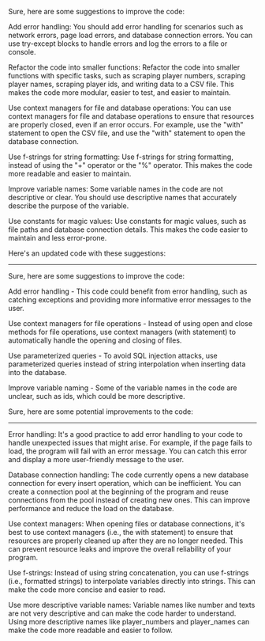 Sure, here are some suggestions to improve the code:

Add error handling: You should add error handling for scenarios such as network errors, page load errors, and database connection errors. You can use try-except blocks to handle errors and log the errors to a file or console.

Refactor the code into smaller functions: Refactor the code into smaller functions with specific tasks, such as scraping player numbers, scraping player names, scraping player ids, and writing data to a CSV file. This makes the code more modular, easier to test, and easier to maintain.

Use context managers for file and database operations: You can use context managers for file and database operations to ensure that resources are properly closed, even if an error occurs. For example, use the "with" statement to open the CSV file, and use the "with" statement to open the database connection.

Use f-strings for string formatting: Use f-strings for string formatting, instead of using the "+" operator or the "%" operator. This makes the code more readable and easier to maintain.

Improve variable names: Some variable names in the code are not descriptive or clear. You should use descriptive names that accurately describe the purpose of the variable.

Use constants for magic values: Use constants for magic values, such as file paths and database connection details. This makes the code easier to maintain and less error-prone.

Here's an updated code with these suggestions:

---

Sure, here are some suggestions to improve the code:

Add error handling - This code could benefit from error handling, such as catching exceptions and providing more informative error messages to the user.

Use context managers for file operations - Instead of using open and close methods for file operations, use context managers (with statement) to automatically handle the opening and closing of files.

Use parameterized queries - To avoid SQL injection attacks, use parameterized queries instead of string interpolation when inserting data into the database.

Improve variable naming - Some of the variable names in the code are unclear, such as ids, which could be more descriptive.

Sure, here are some potential improvements to the code:

---

Error handling: It's a good practice to add error handling to your code to handle unexpected issues that might arise. For example, if the page fails to load, the program will fail with an error message. You can catch this error and display a more user-friendly message to the user.

Database connection handling: The code currently opens a new database connection for every insert operation, which can be inefficient. You can create a connection pool at the beginning of the program and reuse connections from the pool instead of creating new ones. This can improve performance and reduce the load on the database.

Use context managers: When opening files or database connections, it's best to use context managers (i.e., the with statement) to ensure that resources are properly cleaned up after they are no longer needed. This can prevent resource leaks and improve the overall reliability of your program.

Use f-strings: Instead of using string concatenation, you can use f-strings (i.e., formatted strings) to interpolate variables directly into strings. This can make the code more concise and easier to read.

Use more descriptive variable names: Variable names like number and texts are not very descriptive and can make the code harder to understand. Using more descriptive names like player_numbers and player_names can make the code more readable and easier to follow.

